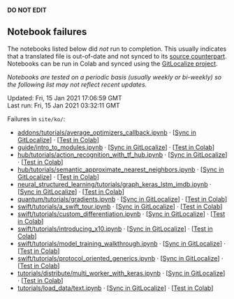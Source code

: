 __DO NOT EDIT__

## Notebook failures

The notebooks listed below did *not* run to completion. This usually indicates
that a translated file is out-of-date and not synced to its
[source counterpart](../en-snapshot/). Notebooks can be run in Colab and synced
using the [GitLocalize project](https://gitlocalize.com/tensorflow/docs-l10n).

*Notebooks are tested on a periodic basis (usually weekly or bi-weekly) so the
following list may not reflect recent updates.*

Updated: Fri, 15 Jan 2021 17:06:59 GMT<br/>
Last run: Fri, 15 Jan 2021 03:32:11 GMT

Failures in <code>site/ko/</code>:

* [addons/tutorials/average_optimizers_callback.ipynb](https://github.com/tensorflow/docs-l10n/blob/master/site/ko/addons/tutorials/average_optimizers_callback.ipynb) · [[Sync in GitLocalize](https://gitlocalize.com/repo/4592/ko/site/en-snapshot/addons/tutorials/average_optimizers_callback.ipynb)] · [[Test in Colab](https://colab.research.google.com/github/tensorflow/docs-l10n/blob/master/site/ko/addons/tutorials/average_optimizers_callback.ipynb)]
* [guide/intro_to_modules.ipynb](https://github.com/tensorflow/docs-l10n/blob/master/site/ko/guide/intro_to_modules.ipynb) · [[Sync in GitLocalize](https://gitlocalize.com/repo/4592/ko/site/en-snapshot/guide/intro_to_modules.ipynb)] · [[Test in Colab](https://colab.research.google.com/github/tensorflow/docs-l10n/blob/master/site/ko/guide/intro_to_modules.ipynb)]
* [hub/tutorials/action_recognition_with_tf_hub.ipynb](https://github.com/tensorflow/docs-l10n/blob/master/site/ko/hub/tutorials/action_recognition_with_tf_hub.ipynb) · [[Sync in GitLocalize](https://gitlocalize.com/repo/4592/ko/site/en-snapshot/hub/tutorials/action_recognition_with_tf_hub.ipynb)] · [[Test in Colab](https://colab.research.google.com/github/tensorflow/docs-l10n/blob/master/site/ko/hub/tutorials/action_recognition_with_tf_hub.ipynb)]
* [hub/tutorials/semantic_approximate_nearest_neighbors.ipynb](https://github.com/tensorflow/docs-l10n/blob/master/site/ko/hub/tutorials/semantic_approximate_nearest_neighbors.ipynb) · [[Sync in GitLocalize](https://gitlocalize.com/repo/4592/ko/site/en-snapshot/hub/tutorials/semantic_approximate_nearest_neighbors.ipynb)] · [[Test in Colab](https://colab.research.google.com/github/tensorflow/docs-l10n/blob/master/site/ko/hub/tutorials/semantic_approximate_nearest_neighbors.ipynb)]
* [neural_structured_learning/tutorials/graph_keras_lstm_imdb.ipynb](https://github.com/tensorflow/docs-l10n/blob/master/site/ko/neural_structured_learning/tutorials/graph_keras_lstm_imdb.ipynb) · [[Sync in GitLocalize](https://gitlocalize.com/repo/4592/ko/site/en-snapshot/neural_structured_learning/tutorials/graph_keras_lstm_imdb.ipynb)] · [[Test in Colab](https://colab.research.google.com/github/tensorflow/docs-l10n/blob/master/site/ko/neural_structured_learning/tutorials/graph_keras_lstm_imdb.ipynb)]
* [quantum/tutorials/gradients.ipynb](https://github.com/tensorflow/docs-l10n/blob/master/site/ko/quantum/tutorials/gradients.ipynb) · [[Sync in GitLocalize](https://gitlocalize.com/repo/4592/ko/site/en-snapshot/quantum/tutorials/gradients.ipynb)] · [[Test in Colab](https://colab.research.google.com/github/tensorflow/docs-l10n/blob/master/site/ko/quantum/tutorials/gradients.ipynb)]
* [swift/tutorials/a_swift_tour.ipynb](https://github.com/tensorflow/docs-l10n/blob/master/site/ko/swift/tutorials/a_swift_tour.ipynb) · [[Sync in GitLocalize](https://gitlocalize.com/repo/4592/ko/site/en-snapshot/swift/tutorials/a_swift_tour.ipynb)] · [[Test in Colab](https://colab.research.google.com/github/tensorflow/docs-l10n/blob/master/site/ko/swift/tutorials/a_swift_tour.ipynb)]
* [swift/tutorials/custom_differentiation.ipynb](https://github.com/tensorflow/docs-l10n/blob/master/site/ko/swift/tutorials/custom_differentiation.ipynb) · [[Sync in GitLocalize](https://gitlocalize.com/repo/4592/ko/site/en-snapshot/swift/tutorials/custom_differentiation.ipynb)] · [[Test in Colab](https://colab.research.google.com/github/tensorflow/docs-l10n/blob/master/site/ko/swift/tutorials/custom_differentiation.ipynb)]
* [swift/tutorials/introducing_x10.ipynb](https://github.com/tensorflow/docs-l10n/blob/master/site/ko/swift/tutorials/introducing_x10.ipynb) · [[Sync in GitLocalize](https://gitlocalize.com/repo/4592/ko/site/en-snapshot/swift/tutorials/introducing_x10.ipynb)] · [[Test in Colab](https://colab.research.google.com/github/tensorflow/docs-l10n/blob/master/site/ko/swift/tutorials/introducing_x10.ipynb)]
* [swift/tutorials/model_training_walkthrough.ipynb](https://github.com/tensorflow/docs-l10n/blob/master/site/ko/swift/tutorials/model_training_walkthrough.ipynb) · [[Sync in GitLocalize](https://gitlocalize.com/repo/4592/ko/site/en-snapshot/swift/tutorials/model_training_walkthrough.ipynb)] · [[Test in Colab](https://colab.research.google.com/github/tensorflow/docs-l10n/blob/master/site/ko/swift/tutorials/model_training_walkthrough.ipynb)]
* [swift/tutorials/protocol_oriented_generics.ipynb](https://github.com/tensorflow/docs-l10n/blob/master/site/ko/swift/tutorials/protocol_oriented_generics.ipynb) · [[Sync in GitLocalize](https://gitlocalize.com/repo/4592/ko/site/en-snapshot/swift/tutorials/protocol_oriented_generics.ipynb)] · [[Test in Colab](https://colab.research.google.com/github/tensorflow/docs-l10n/blob/master/site/ko/swift/tutorials/protocol_oriented_generics.ipynb)]
* [tutorials/distribute/multi_worker_with_keras.ipynb](https://github.com/tensorflow/docs-l10n/blob/master/site/ko/tutorials/distribute/multi_worker_with_keras.ipynb) · [[Sync in GitLocalize](https://gitlocalize.com/repo/4592/ko/site/en-snapshot/tutorials/distribute/multi_worker_with_keras.ipynb)] · [[Test in Colab](https://colab.research.google.com/github/tensorflow/docs-l10n/blob/master/site/ko/tutorials/distribute/multi_worker_with_keras.ipynb)]
* [tutorials/load_data/text.ipynb](https://github.com/tensorflow/docs-l10n/blob/master/site/ko/tutorials/load_data/text.ipynb) · [[Sync in GitLocalize](https://gitlocalize.com/repo/4592/ko/site/en-snapshot/tutorials/load_data/text.ipynb)] · [[Test in Colab](https://colab.research.google.com/github/tensorflow/docs-l10n/blob/master/site/ko/tutorials/load_data/text.ipynb)]

